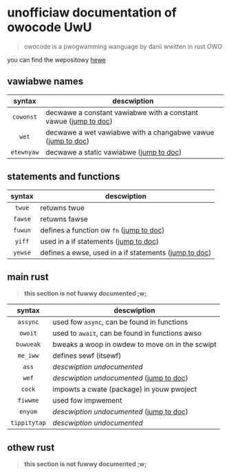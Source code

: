 # unofficiaw documentation of owocode UwU

> owocode is a pwogwamming wanguage by danii wwitten in rust OWO

you can find the wepositowy [hewe](https://github.com/danii/owo-code)

## vawiabwe names

| syntax | descwiption |
|:---:|---|
| `cowonst` | decwawe a constant vawiabwe with a constant vawue ([jump to doc](https://doc.rust-lang.org/rust-by-example/custom_types/constants.html)) |
| `wet` | decwawe a wet vawiabwe with a changabwe vawue ([jump to doc](https://doc.rust-lang.org/std/keyword.let.html)) |
| `etewnyaw` | decwawe a static vawiabwe ([jump to doc](https://doc.rust-lang.org/reference/items/static-items.html)) |

## statements and functions

| syntax | descwiption |
|:---:|---|
| `twue` | retuwns twue |
| `fawse` | retuwns fawse |
| `fuwun` | defines a function ow `fn` ([jump to doc](https://doc.rust-lang.org/book/ch03-03-how-functions-work.html)) |
| `yiff` | used in a if statements ([jump to doc](https://doc.rust-lang.org/beta/rust-by-example/flow_control/if_else.html)) |
| `yewse` | defines a ewse, used in a if statements ([jump to doc](https://doc.rust-lang.org/beta/rust-by-example/flow_control/if_else.html)) |

## main rust
> **this section is not fuwwy documented ;w;**

| syntax | descwiption |
|:---:|---|
| `assync` | used fow `async`, can be found in functions |
| `owoit` | used to `await`, can be found in functions awso |
| `buwueak` | bweaks a woop in owdew to move on in the scwipt |
| `me_iww` | defines sewf (itsewf) |
| `ass` | *descwiption undocumented* |
| `wef` | *descwiption undocumented* ([jump to doc](https://doc.rust-lang.org/std/keyword.ref.html)) |
| `cock` | impowts a cwate (package) in youw pwoject |
| `fiwwme` | used fow impwement |
| `enyum` | *descwiption undocumented* ([jump to doc](https://doc.rust-lang.org/book/ch06-01-defining-an-enum.htmlw)) |
| `tippitytap` | *descwiption undocumented* |

## othew rust
> **this section is not fuwwy documented ;w;**
